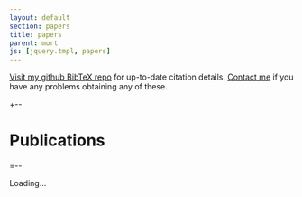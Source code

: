 ```yaml
---
layout: default
section: papers
title: papers
parent: mort
js: [jquery.tmpl, papers]
---
```


[Visit my github BibTeX repo][r] for up-to-date citation details.
[Contact me][e] if you have any problems obtaining any of these. 

[r]: http://github.com/mor1/rmm-bibs
[e]: mailto:richard.mortier@nottingham.ac.uk

+--

Publications
============

=--

<div id="entries">
Loading...
</div>

<script type="text/javascript">
$(document).ready(function () {
    var au = SITE_ROOT+"papers/authors.json";
    var pu = SITE_ROOT+"papers/papers.json";
    papers.fetch(au, pu).render("#entries")
});
</script>

